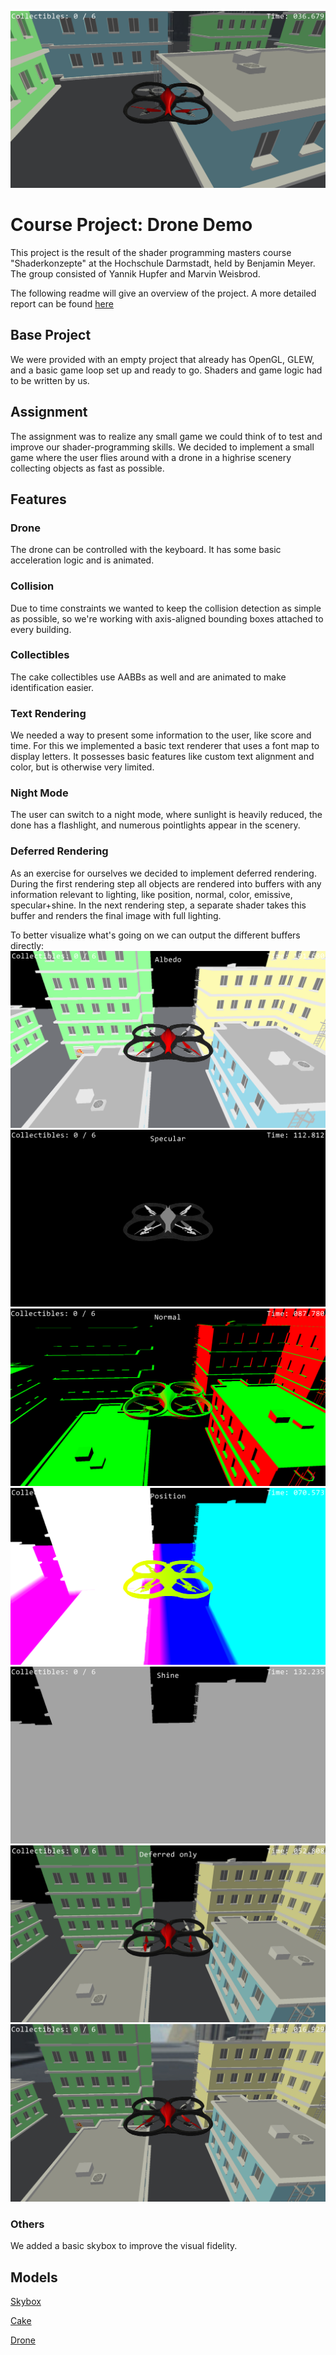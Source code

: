 ![main_image](doc/demo_image_1.png)

# Course Project: Drone Demo
This project is the result of the shader programming masters course "Shaderkonzepte" at the Hochschule Darmstadt, held by Benjamin Meyer.
The group consisted of Yannik Hupfer and Marvin Weisbrod.

The following readme will give an overview of the project. A more detailed report can be found [here](doc/project_report.pdf)

## Base Project
We were provided with an empty project that already has OpenGL, GLEW, and a basic game loop set up and ready to go. Shaders and game logic had to be written by us.

## Assignment
The assignment was to realize any small game we could think of to test and improve our shader-programming skills.
We decided to implement a small game where the user flies around with a drone in a highrise scenery collecting objects as fast as possible.

## Features

### Drone
The drone can be controlled with the keyboard. It has some basic acceleration logic and is animated.

### Collision
Due to time constraints we wanted to keep the collision detection as simple as possible, so we're working with axis-aligned bounding boxes attached to every building.

### Collectibles
The cake collectibles use AABBs as well and are animated to make identification easier.

### Text Rendering
We needed a way to present some information to the user, like score and time. For this we implemented a basic text renderer that uses a font map to display letters. It possesses basic features like custom text alignment and color, but is otherwise very limited.

### Night Mode
The user can switch to a night mode, where sunlight is heavily reduced, the done has a flashlight, and numerous pointlights appear in the scenery.

### Deferred Rendering
As an exercise for ourselves we decided to implement deferred rendering. 
During the first rendering step all objects are rendered into buffers with any information relevant to lighting, like position, normal, color, emissive, specular+shine. In the next rendering step, a separate shader takes this buffer and renders the final image with full lighting.

To better visualize what's going on we can output the different buffers directly:
![0_albedo](doc/0_albedo.png)
![1_specular](doc/1_specular.png)
![2_normals](doc/2_normals.png)
![3_position](doc/3_position.png)
![4_shine](doc/4_shine.png)
![5_deferred_only](doc/5_deferred_only.png)
![6_combined](doc/6_combined.png)

### Others
We added a basic skybox to improve the visual fidelity.




## Models
[Skybox](https://gamebanana.com/mods/download/8355)

[Cake](https://www.models-resource.com/pc_computer/portal/model/15917/)

[Drone](https://assetstore.unity.com/packages/tools/physics/drone-controller-demo-134089)
